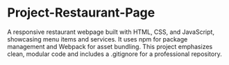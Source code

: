 # Project-Restaurant-Page
A responsive restaurant webpage built with HTML, CSS, and JavaScript, showcasing menu items and services. It uses npm for package management and Webpack for asset bundling. This project emphasizes clean, modular code and includes a .gitignore for a professional repository.
